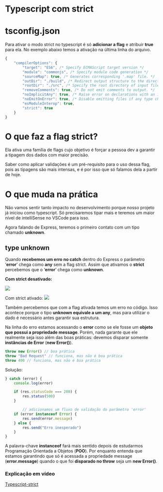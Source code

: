 # Typescript com strict

# tsconfig.json

Para ativar o modo strict no typescript é só **adicionar a flag** e atribuir **true** para ela. No exemplo abaixo temos a ativação na última linha do arquivo.

```Typescript
{
    "compilerOptions": {
        "target": "ES6", /* Specify ECMAScript target version */
        "module": "commonjs", /* Specify module code generation */
        "sourceMap": true, /* Generates corresponding '.map' file. */
        "outDir": "./build", /* Redirect output structure to the directory. */
        "rootDir": "./src", /* Specify the root directory of input files. */
        "removeComments": true, /* Do not emit comments to output. */
        "noImplicitAny": true, /* Raise error on declarations with an implied 'any' type. */
        "noEmitOnError": true, /* Disable emitting files if any type checking errors are reported. */
        "esModuleInterop": true,
        "strict": true
    }
}
```

# O que faz a flag strict?

Ela ativa uma família de flags cujo objetivo é forçar a pessoa dev a garantir a tipagem dos dados com maior precisão. 

Saber como aplicar validações é um pré-requisito para o uso dessa flag, pois as tipagens são mais intensas, e é por isso que só falamos dela a partir de hoje.

# O que muda na prática

Não vamos sentir tanto impacto no desenvolvimento porque nosso projeto já iniciou como typescript. Só precisaremos tipar mais e teremos um maior nível de intelliSense no VSCode para isso.

Agora falando de Express, teremos o primeiro contato com um tipo chamado **unknown**.

## type unknown

Quando **recebemos um erro no catch** dentro do Express o parâmetro ‘**error**’ chega como **any** sem a flag strict. Assim que ativamos o **strict** percebemos que o ‘**error**’ chega como **unknown**.

**Com strict desativado:**

![](https://labenu.notion.site/image/https%3A%2F%2Fs3-us-west-2.amazonaws.com%2Fsecure.notion-static.com%2Ff9268502-eb7c-496a-876e-5edd12b0553a%2FUntitled.png?id=4928324d-c235-4465-8275-0c8163c1e7f9&table=block&spaceId=f97190af-c9c2-4592-9ae2-6311b6b728de&width=1400&userId=&cache=v2)

Com strict ativado:
![](https://labenu.notion.site/image/https%3A%2F%2Fs3-us-west-2.amazonaws.com%2Fsecure.notion-static.com%2Fc1b2d336-f34c-4f71-aa19-2a31b7a5ebbd%2FUntitled.png?id=f453c8f2-bd8a-4428-af0c-562ab5ee91ca&table=block&spaceId=f97190af-c9c2-4592-9ae2-6311b6b728de&width=1410&userId=&cache=v2)

Também percebemos que com a flag ativada temos um erro no código. Isso acontece porque o tipo **unknown equivale a um any**, mas para utilizar o dado é necessário antes garantir sua estrutura.

Na linha do erro estamos acessando o **error** como se ele fosse um **objeto que possui a propriedade message**. Porém, nada garante que ele realmente seja isso além das boas práticas: devemos disparar somente **instâncias de Error** (**new Error()**).

```Typescript
throw new Error() // boa prática
throw "Bad Request" // funciona, mas não é boa prática
throw 400 // funciona, mas não é boa prática
```

Solução:
```Typescript 
} catch (error) {
    console.log(error)

    if (res.statusCode === 200) {
        res.status(500)
    }

		// adicionamos um fluxo de validação do parâmetro 'error'
    if (error instanceof Error) {
        res.send(error.message)
    } else {
        res.send("Erro inesperado")
    }
}
```

A palavra-chave **instanceof** fará mais sentido depois de estudarmos Programação Orientada a Objetos (**POO**). Por enquanto entenda que estamos garantindo que só é acessada a propriedade message (**error.message**) quando o que foi **disparado no throw** seja um **new Error()**.

### Explicação em vídeo
[Typescript-strict](https://drive.google.com/file/d/1fL2Qt4yBsKD7hLyCeHLHEdedhkaYR88p/view)

